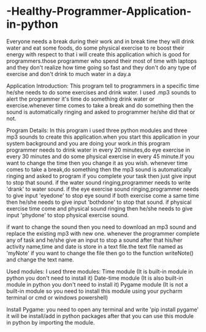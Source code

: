 # -Healthy-Programmer-Application-in-python
Everyone needs a break during their work and in break time they will drink water and eat some foods, do some physical exercise to re boost their energy with respect to that i will create this application which is good for programmers.those programmer who spend their most of time with laptops and they don't realize how time going so fast and they don't do any type of exercise and don't drink to much water in a day.a

Application Introduction:
This program tell to programmers in a specific time he/she needs to do some exercises and drink water. I used .mp3 sounds to alert the programmer it's time do something drink water or exercise.whenever time comes to take a break and do something then the sound is automatically ringing and asked to programmer he/she did that or not.

Program Details: 
In this program i used three python modules and three mp3 sounds to create this application.when you start this application in your system background and you are doing your work.in this program programmer needs to drink water in every 20 minutes,do eye exercise in every 30 minutes and do some physical exercise in every 45 minute.If you want to change the time then you change it as you wish.
whenever time comes to take a break,do something then the mp3 sound is automatically ringing and asked to program if you complete your task then just give input to stop that sound.
if the water sound ringing,programmer needs to write 'drank' to water sound.
if the eye exercise sound ringing,programmer needs to give input 'eyedone' to stop eye sound
if both exercise come a same time then he/she needs to give input 'bothdone' to stop that sound.
if physical exercise time come and physical sound ringing then he/she needs to give input 'phydone' to stop physical exercise sound.

if want to change the sound then you need to download an mp3 sound and replace the existing mp3 with new one.
whenever the programmer complete any of task and he/she give an input to stop a sound after that his/her activity name,time and date is store in a text file.the text file named as 'myNote' if you want to change the file then go to the function writeNote() and change the text name.

Used modules:
I used three modules:
Time module (It is built-in module in python you don't need to install it)
Date-time module (It is also built-in module in python you don't need to install it)
Pygame module (It is not a built-in module so you need to install this module using your pycharm terminal or cmd or windows powershell)

Install Pygame:
you need to open any terminal and write 'pip install pygame' it will be install/add in python packages after that you can use this module in python by importing the module.


